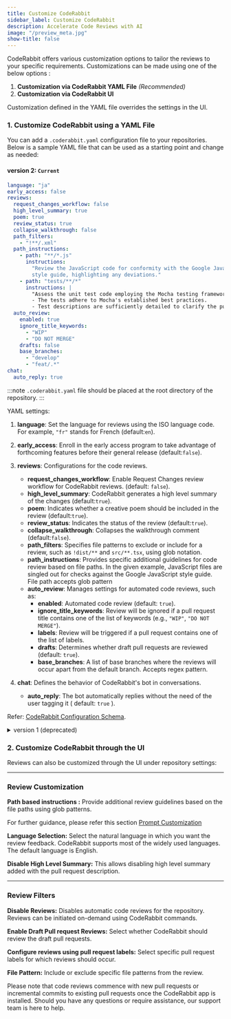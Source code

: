 ```yaml
---
title: Customize CodeRabbit
sidebar_label: Customize CodeRabbit
description: Accelerate Code Reviews with AI
image: "/preview_meta.jpg"
show-title: false
---
```


<head>
 <meta charSet="utf-8" />
  <meta name="title" content="CodeRabbit: AI-powered Code Reviews" />
  <meta name="description" content="Accelerate Code Reviews with AI" />

  <meta property="og:type" content="website" />
  <meta property="og:url" content="https://coderabbit.ai/" />
  <meta property="og:title" content="CodeRabbit: AI-powered Code Reviews" />
  <meta property="og:description" content="Accelerate Code Reviews with AI" />
  <meta property="og:image" content="/preview_meta.jpg" />

  <meta name="twitter:image" content="https://coderabbit.ai/preview_meta.jpg" />
  <meta name="twitter:card" content="summary_large_image" />
  <meta name="twitter:title" content="CodeRabbit: AI-powered Code Reviews" />
  <meta name="twitter:description" content="Accelerate Code Reviews with AI" />
</head>

CodeRabbit offers various customization options to tailor the reviews to your
specific requirements. Customizations can be made using one of the below options
:

1. **Customization via CodeRabbit YAML File** _(Recommended)_
2. **Customization via CodeRabbit UI**

Customization defined in the YAML file overrides the settings in the UI.

### 1. Customize CodeRabbit using a YAML File[](https://coderabbit.ai/docs/get-started/customize-coderabbit)

You can add a `.coderabbit.yaml` configuration file to your repositories. Below
is a sample YAML file that can be used as a starting point and change as needed:

#### version 2: `Current`

```yaml
language: "ja"
early_access: false
reviews:
  request_changes_workflow: false
  high_level_summary: true
  poem: true
  review_status: true
  collapse_walkthrough: false
  path_filters:
    - "!**/.xml"
  path_instructions:
    - path: "**/*.js"
      instructions:
        "Review the JavaScript code for conformity with the Google JavaScript
        style guide, highlighting any deviations."
    - path: "tests/**/*"
      instructions: |
        "Assess the unit test code employing the Mocha testing framework. Confirm that:
        - The tests adhere to Mocha's established best practices.
        - Test descriptions are sufficiently detailed to clarify the purpose of each test."
  auto_review:
    enabled: true
    ignore_title_keywords:
      - "WIP"
      - "DO NOT MERGE"
    drafts: false
    base_branches:
      - "develop"
      - "feat/.*"
chat:
  auto_reply: true
```

:::note
`.coderabbit.yaml` file should be placed at the root directory of the
repository.
:::

YAML settings:

1. **language**: Set the language for reviews using the ISO language code. For
   example, `"fr"` stands for French (default:`en`).

2. **early_access**: Enroll in the early access program to take advantage of
   forthcoming features before their general release (default:`false`).

3. **reviews**: Configurations for the code reviews.
   - **request_changes_workflow**: Enable Request Changes review workflow for
     CodeRabbit reviews. (default: `false`).
   - **high_level_summary**: CodeRabbit generates a high level summary of the
     changes (default:`true`).
   - **poem**: Indicates whether a creative poem should be included in the
     review (default:`true`).
   - **review_status**: Indicates the status of the review (default:`true`).
   - **collapse_walkthrough**: Collapses the walkthrough comment
     (default:`false`).
   - **path_filters**: Specifies file patterns to exclude or include for a
     review, such as `!dist/**` and `src/**.tsx`, using glob notation.
   - **path_instructions**: Provides specific additional guidelines for code
     review based on file paths. In the given example, JavaScript files are
     singled out for checks against the Google JavaScript style guide. File path
     accepts glob pattern
   - **auto_review**: Manages settings for automated code reviews, such as:
     - **enabled**: Automated code review (default: `true`).
     - **ignore_title_keywords**: Review will be ignored if a pull request title
       contains one of the list of keywords (e.g., `"WIP"`, `"DO NOT MERGE"`).
     - **labels**: Review will be triggered if a pull request contains one of
       the list of labels.
     - **drafts**: Determines whether draft pull requests are reviewed (default:
       `true`).
     - **base_branches**: A list of base branches where the reviews will occur
       apart from the default branch. Accepts regex pattern.
4. **chat**: Defines the behavior of CodeRabbit's bot in conversations.
   - **auto_reply**: The bot automatically replies without the need of the user
     tagging it ( default: `true` ).

Refer:
[CodeRabbit Configuration Schema](https://coderabbit.ai/integrations/coderabbit-overrides.v2.json).

<details>
<summary> version 1 (deprecated) </summary>

#### version 1: `deprecated` (Please use version [version 2](/guides/customize-coderabbit))

```yaml
settings:
  # Enables automatic reviewing of draft pull requests.
  enable_draft_pr_reviews: true
  # Specifies additional base/target branches to be reviewed. Accept regex pattern.
  additional_branches_to_be_reviewed:
    - "master"
    - "yaml/test"
  # Disables generation of release notes.
  disable_high_level_summary: false
  # Specific review instructions for certain file paths. File paths accept glob pattern
  path_based_instructions:
    - path: "**/*.js"
      instructions:
        "Review the javascript code against the Google Javascript style guide
        and point out any mismatches"
    - path: "tests/**/*"
      instructions:
        "Review the following unit test code written using the Mocha test
        library. Ensure that: - The code adheres to best practices associated
        with Mocha. - Descriptive test names are used to clearly convey the
        intent of each test."
  # Comma separated list of keywords in the title that should be ignored.
  ignored_pr_titles: "WIP"
  # ISO Code for the review language.
  review_language: "en"
  # Disables review and other status comments.
  disable_review_status: false
  # Add walkthrough comment in a collapsible section.
  collapse_walkthrough_comment: true
  # Disable automatic code reviews for this repository.
  disable_review: false
```

<!-- ![code](./images/ymlrabbit.png) -->

This configuration file consists of the following settings:

1. **enable_draft_pr_reviews**: Set to **false** to disable draft pull
   request(PR) reviews.
2. **additional_branches_to_be_reviewed**: Define additional branches to be
   reviewed besides the default branch.
3. **disable_high_level_summary**: If set to **true**, disables high-level
   summary generation.
4. **path_based_instructions**: Allows you to specify instructions based on file
   paths. In this example, instructions for Python and JavaScript files are
   provided, encouraging adherence to the Google style guide.
5. **ignored_pr_titles**: Specifies ignored PR titles, in this case, "WIP" (Work
   in Progress).
6. **review_language**: Sets the review language to French ("fr").
7. **disable_poem**: If set to **false**, enables the "poem" feature.
8. **early_access_program**: Determines whether to enable the early access
   program (set to **false** in this case).
9. **exclude_file_patterns**: Specifies patterns for excluding certain files
   from review, such as `!dist/**` and `!**.md`.
10. **limit_reviews_by_label**: Limits reviews by label, targeting "first_bug"
    label reviews.
11. **disable_review**: Totally disables automatic code reviews for the
    repository.
12. **disable_review_status**: This is the comment posted for each incremental
    review status. This removes the review status comment. Reviews will still
    take place. However, optional comments added to the review status will not
    be posted.
13. **collapse_walkthrough_comment**: Specifies whether to collapse walkthrough
    comments on the review.

Refer:
[CodeRabbit configuration schema](https://coderabbit.ai/integrations/coderabbit-overrides.json).

</details>

### 2. Customize CodeRabbit through the UI [](https://coderabbit.ai/docs/get-started#2-customize-coderabbit-through-the-ui-dashboard)

Reviews can also be customized through the UI under repository settings:

---

### Review Customization[](https://coderabbit.ai/docs/get-started#review-customization)

[](../get-started/images/tailor2.png)

**Path based instructions :** Provide additional review guidelines based on the
file paths using glob patterns.

For further guidance, please refer this
section [Prompt Customization](/guides/prompt-customization)

**Language Selection:** Select the natural language in which you want the review
feedback. CodeRabbit supports most of the widely used languages. The default
language is English.

**Disable High Level Summary:** This allows disabling high level summary added
with the pull request description.

---

### Review Filters [](https://coderabbit.ai/docs/get-started#review-filters)

[](../get-started/images/tailor3.png)

**Disable Reviews:** Disables automatic code reviews for the repository. Reviews
can be initiated on-demand using CodeRabbit commands.

**Enable Draft Pull request Reviews:** Select whether CodeRabbit should review
the draft pull requests.

**Configure reviews using pull request labels:** Select specific pull request
labels for which reviews should occur.

**File Pattern:** Include or exclude specific file patterns from the review.

Please note that code reviews commence with new pull requests or incremental
commits to existing pull requests once the CodeRabbit app is installed. Should
you have any questions or require assistance, our support team is here to help.
